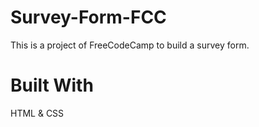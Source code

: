 # Survey-Form-FCC
This is a project of FreeCodeCamp to build a survey form.
# Built With
HTML & CSS

